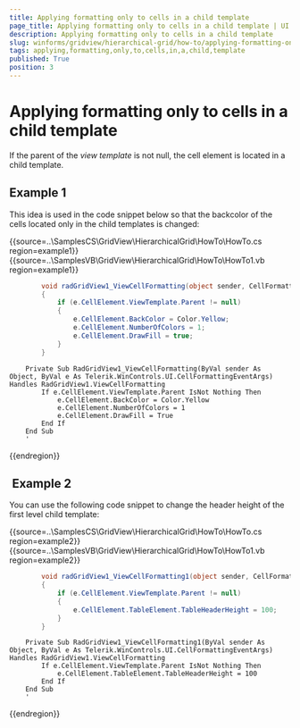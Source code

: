 ```yaml
---
title: Applying formatting only to cells in a child template
page_title: Applying formatting only to cells in a child template | UI for WinForms Documentation
description: Applying formatting only to cells in a child template
slug: winforms/gridview/hierarchical-grid/how-to/applying-formatting-only-to-cells-in-a-child-template
tags: applying,formatting,only,to,cells,in,a,child,template
published: True
position: 3
---
```


# Applying formatting only to cells in a child template



If the parent of the *view template* is not null, the cell element is located in a child template. 

## Example 1

This idea is used in the code snippet below so that the backcolor of the cells located only in the child templates is changed:

{{source=..\SamplesCS\GridView\HierarchicalGrid\HowTo\HowTo.cs region=example1}} 
{{source=..\SamplesVB\GridView\HierarchicalGrid\HowTo\HowTo1.vb region=example1}} 

````C#
        void radGridView1_ViewCellFormatting(object sender, CellFormattingEventArgs e)
        {
            if (e.CellElement.ViewTemplate.Parent != null)
            {
                e.CellElement.BackColor = Color.Yellow;
                e.CellElement.NumberOfColors = 1;
                e.CellElement.DrawFill = true;
            }
        }
````
````VB.NET
    Private Sub RadGridView1_ViewCellFormatting(ByVal sender As Object, ByVal e As Telerik.WinControls.UI.CellFormattingEventArgs) Handles RadGridView1.ViewCellFormatting
        If e.CellElement.ViewTemplate.Parent IsNot Nothing Then
            e.CellElement.BackColor = Color.Yellow
            e.CellElement.NumberOfColors = 1
            e.CellElement.DrawFill = True
        End If
    End Sub
    '
````

{{endregion}} 




##  Example 2

You can use the following code snippet to change the header height of the first level child template:

{{source=..\SamplesCS\GridView\HierarchicalGrid\HowTo\HowTo.cs region=example2}} 
{{source=..\SamplesVB\GridView\HierarchicalGrid\HowTo\HowTo1.vb region=example2}} 

````C#
        void radGridView1_ViewCellFormatting1(object sender, CellFormattingEventArgs e)
        {
            if (e.CellElement.ViewTemplate.Parent != null)
            {
                e.CellElement.TableElement.TableHeaderHeight = 100;
            }
        }
````
````VB.NET
    Private Sub RadGridView1_ViewCellFormatting1(ByVal sender As Object, ByVal e As Telerik.WinControls.UI.CellFormattingEventArgs) Handles RadGridView1.ViewCellFormatting
        If e.CellElement.ViewTemplate.Parent IsNot Nothing Then
            e.CellElement.TableElement.TableHeaderHeight = 100
        End If
    End Sub
    '
````

{{endregion}} 



